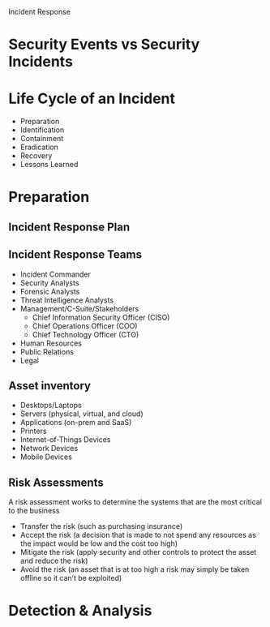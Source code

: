 
Incident Response

# Security Events vs Security Incidents

# Life Cycle of an Incident

- Preparation
- Identification
- Containment
- Eradication
- Recovery
- Lessons Learned

 

# Preparation

## Incident Response Plan

## Incident Response Teams

- Incident Commander
- Security Analysts
- Forensic Analysts
- Threat Intelligence Analysts
- Management/C-Suite/Stakeholders
    - Chief Information Security Officer (CISO)
    - Chief Operations Officer (COO)
    - Chief Technology Officer (CTO)
- Human Resources
- Public Relations
- Legal

## Asset inventory

- Desktops/Laptops
- Servers (physical, virtual, and cloud)
- Applications (on-prem and SaaS)
- Printers
- Internet-of-Things Devices 
- Network Devices 
- Mobile Devices

## Risk Assessments

A risk assessment works to determine the systems that are the most critical to the business

- Transfer the risk (such as purchasing insurance)
- Accept the risk (a decision that is made to not spend any resources as the impact would be low and the cost too high)
- Mitigate the risk (apply security and other controls to protect the asset and reduce the risk)
- Avoid the risk (an asset that is at too high a risk may simply be taken offline so it can’t be exploited)

# Detection & Analysis
